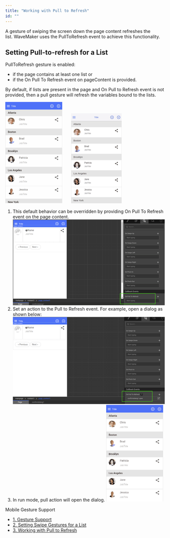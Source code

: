 ```yaml
---
title: "Working with Pull to Refresh"
id: ""
---
```


A gesture of swiping the screen down the page content refreshes the list. WaveMaker uses the PullToRefresh event to achieve this functionality.

## Setting Pull-to-refresh for a List

PullToRefresh gesture is enabled:

- if the page contains at least one list or
- if the On Pull To Refresh event on pageContent is provided.

By default, if lists are present in the page and On Pull to Refresh event is not provided, then a pull gesture will refresh the variables bound to the lists.

[![](./assets/pulltorefresh_android.gif)](./assets/pulltorefresh_android.gif)       [![](./assets/pulltorefresh_ios.gif)](./assets/pulltorefresh_ios.gif)

1. This default behavior can be overridden by providing On Pull To Refresh event on the page content.[![](./assets/SwipeList7.png)](./assets/SwipeList7.png)
2. Set an action to the Pull to Refresh event. For example, open a dialog as shown below: [![](./assets/SwipeList8.png)](./assets/SwipeList8.png)
3. In run mode, pull action will open the dialog. [![](./assets/pulltorefresh_dialog.gif)](./assets/pulltorefresh_dialog.gif)

Mobile Gesture Support

- [1\. Gesture Support](/learn/hybrid-mobile/gesture-support/)
- [2\. Setting Swipe Gestures for a List](/learn/how-tos/setting-swipe-gestures-list-widget/)
- [3\. Working with Pull to Refresh](#)
